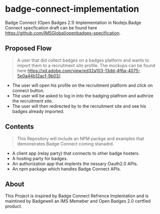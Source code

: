 # badge-connect-implementation
Badge Connect (Open Badges 2.1) Implementation in Nodejs.Badge Connect specfication draft can be found here https://github.com/IMSGlobal/openbadges-specification.

## Proposed Flow
> A user that did collect badges on a badges platform and wants to import them to a recruitment site profile. The mockups can be found here https://xd.adobe.com/view/ed32a103-13dd-4f6a-4075-5e0a44b12acf-9b03/.
- The user will open his profile on the recruitment platform  and click on connect button.
- The user will be asked to log in into the badging platfrom and authrize the recruitment site.
- The user will then redirected by to the recruitment site and see his badges already imported.


## Contents
> This Repository will include an NPM packge and examples that demonstrates Badge Connect coming stanadrd.
- A client app (relay party) that connects to other badge hosters.
- A hosting party for badges.
- An authorization app that implents the nessary Oauth2.0 APIs.
- An npm package which handles Badge Connect APIs. 


## About 
 This Project is inspired by Badge Connect Refrence Implentation and is maintined by Badgewell an IMS Memeber and Open Badges 2.0 certfied product.
